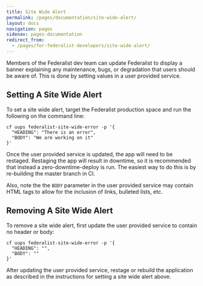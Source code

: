 ```yaml
---
title: Site Wide Alert
permalink: /pages/documentation/site-wide-alert/
layout: docs
navigation: pages
sidenav: pages-documentation
redirect_from:
  - /pages/for-federalist-developers/site-wide-alert/
---
```


Members of the Federalist dev team can update Federalist to display a banner explaining any maintenance, bugs, or degradation that users should be aware of. This is done by setting values in a user provided service.

## Setting A Site Wide Alert

To set a site wide alert, target the Federalist production space and run the following on the command line:

```shell
cf uups federalist-site-wide-error -p '{
  "HEADING": "There is an error",
  "BODY": "We are working on it"
}'
```

Once the user provided service is updated, the app will need to be restaged. Restaging the app will result in downtime, so it is recommended that instead a zero-downtime-deploy is run. The easiest way to do this is by re-building the master branch in CI.

Also, note the the `BODY` parameter in the user provided service may contain HTML tags to allow for the inclusion of links, bulleted lists, etc.

## Removing A Site Wide Alert

To remove a site wide alert, first update the user provided service to contain no header or body:

```shell
cf uups federalist-site-wide-error -p '{
  "HEADING": "",
  "BODY": ""
}'
```

After updating the user provided service, restage or rebuild the application as described in the instructions for setting a site wide alert above.
